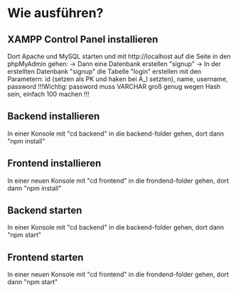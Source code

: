 # Wie ausführen?

## XAMPP Control Panel installieren

Dort Apache und MySQL starten und mit http://localhost auf die Seite in den phpMyAdmin gehen:
-> Dann eine Datenbank erstellen "signup"
-> In der erstellten Datenbank "signup" die Tabelle "login" erstellen mit den Parametern: id (setzen als PK und haken bei A_I setzten), name, username, password 
!!!Wichtig: password muss VARCHAR groß genug wegen Hash sein, einfach 100 machen !!!

## Backend installieren
 In einer Konsole mit "cd backend" in die backend-folder gehen, dort dann "npm install"

## Frontend installieren
 In einer neuen Konsole mit "cd frontend" in die frondend-folder gehen, dort dann "npm install"

## Backend starten
 
 In einer Konsole mit "cd backend" in die backend-folder gehen, dort dann "npm start"

 ## Frontend starten

 In einer neuen Konsole mit "cd frontend" in die frondend-folder gehen, dort dann "npm start"
